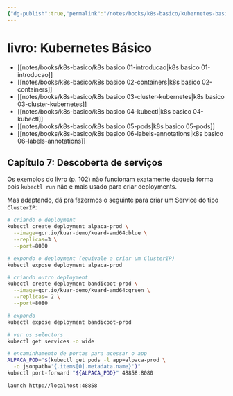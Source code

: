 ```yaml
---
{"dg-publish":true,"permalink":"/notes/books/k8s-basico/kubernetes-basico/","dgHomeLink":true,"dgPassFrontmatter":false}
---
```


# livro: Kubernetes Básico

- [[notes/books/k8s-basico/k8s basico 01-introducao|k8s basico 01-introducao]]
- [[notes/books/k8s-basico/k8s basico 02-containers|k8s basico 02-containers]]
- [[notes/books/k8s-basico/k8s basico 03-cluster-kubernetes|k8s basico 03-cluster-kubernetes]]
- [[notes/books/k8s-basico/k8s basico 04-kubectl|k8s basico 04-kubectl]]
- [[notes/books/k8s-basico/k8s basico 05-pods|k8s basico 05-pods]]
- [[notes/books/k8s-basico/k8s basico 06-labels-annotations|k8s basico 06-labels-annotations]]


## Capítulo 7: Descoberta de serviços

Os exemplos do livro (p. 102) não funcionam exatamente daquela forma pois `kubectl run` não é mais usado para criar deployments.

Mas adaptando, dá pra fazermos o seguinte para criar um Service do tipo `ClusterIP`:

```sh
# criando o deployment
kubectl create deployment alpaca-prod \
  --image=gcr.io/kuar-demo/kuard-amd64:blue \
  --replicas=3 \
  --port=8080

# expondo o deployment (equivale a criar um ClusterIP)
kubectl expose deployment alpaca-prod

# criando outro deployment
kubectl create deployment bandicoot-prod \
  --image=gcr.io/kuar-demo/kuard-amd64:green \
  --replicas= 2 \
  --port=8080

# expondo
kubectl expose deployment bandicoot-prod

# ver os selectors
kubectl get services -o wide

# encaminhamento de portas para acessar o app
ALPACA_POD="$(kubectl get pods -l app=alpaca-prod \
  -o jsonpath='{.items[0].metadata.name}')"
kubectl port-forward "${ALPACA_POD}" 48858:8080

launch http://localhost:48858
```

